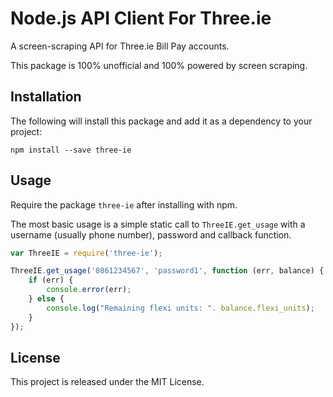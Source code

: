# Node.js API Client For Three.ie

A screen-scraping API for Three.ie Bill Pay accounts.

This package is 100% unofficial and 100% powered by screen scraping.

## Installation

The following will install this package and add it as a dependency to your project:

    npm install --save three-ie

## Usage

Require the package `three-ie` after installing with npm.

The most basic usage is a simple static call to `ThreeIE.get_usage` with a username (usually phone number), password and callback function.

```javascript
var ThreeIE = require('three-ie');

ThreeIE.get_usage('0861234567', 'password1', function (err, balance) {
    if (err) {
        console.error(err);
    } else {
        console.log("Remaining flexi units: ". balance.flexi_units);
    }
});
```

## License

This project is released under the MIT License.
